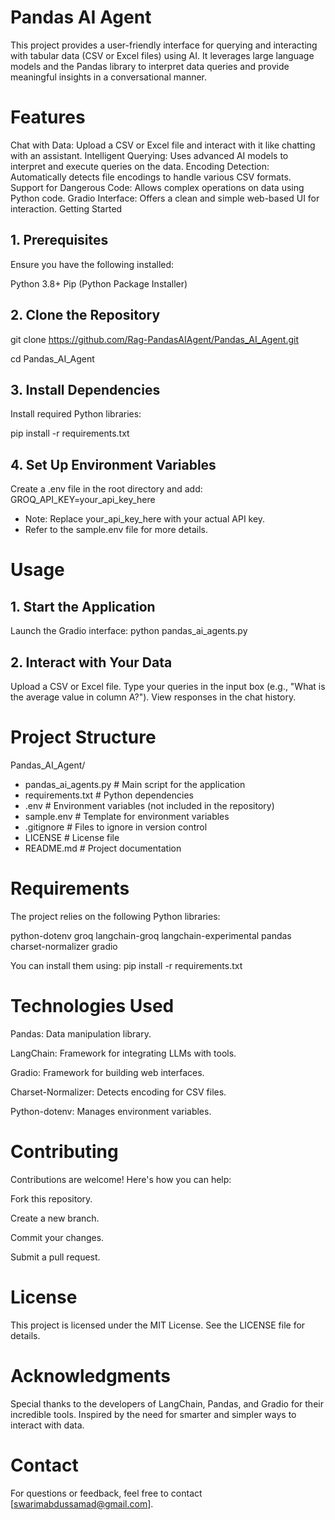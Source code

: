 # Pandas AI Agent
This project provides a user-friendly interface for querying and interacting with tabular data (CSV or Excel files) using AI. It leverages large language models and the Pandas library to interpret data queries and provide meaningful insights in a conversational manner.

# Features
Chat with Data: Upload a CSV or Excel file and interact with it like chatting with an assistant.
Intelligent Querying: Uses advanced AI models to interpret and execute queries on the data.
Encoding Detection: Automatically detects file encodings to handle various CSV formats.
Support for Dangerous Code: Allows complex operations on data using Python code.
Gradio Interface: Offers a clean and simple web-based UI for interaction.
Getting Started
## 1. Prerequisites
Ensure you have the following installed:

Python 3.8+
Pip (Python Package Installer)
## 2. Clone the Repository
git clone https://github.com/Rag-PandasAIAgent/Pandas_AI_Agent.git

cd Pandas_AI_Agent
## 3. Install Dependencies
Install required Python libraries:

pip install -r requirements.txt
## 4. Set Up Environment Variables
Create a .env file in the root directory and add:
GROQ_API_KEY=your_api_key_here
+ Note: Replace your_api_key_here with your actual API key.
+ Refer to the sample.env file for more details.

# Usage
## 1. Start the Application
Launch the Gradio interface:
python pandas_ai_agents.py
## 2. Interact with Your Data
Upload a CSV or Excel file.
Type your queries in the input box (e.g., "What is the average value in column A?").
View responses in the chat history.

# Project Structure
Pandas_AI_Agent/

* pandas_ai_agents.py  # Main script for the application
* requirements.txt     # Python dependencies
* .env                 # Environment variables (not included in the repository)
* sample.env           # Template for environment variables
* .gitignore           # Files to ignore in version control
* LICENSE              # License file
* README.md            # Project documentation

# Requirements
The project relies on the following Python libraries:

python-dotenv
groq
langchain-groq
langchain-experimental
pandas
charset-normalizer
gradio

You can install them using:
pip install -r requirements.txt

# Technologies Used
Pandas: Data manipulation library.

LangChain: Framework for integrating LLMs with tools.

Gradio: Framework for building web interfaces.

Charset-Normalizer: Detects encoding for CSV files.

Python-dotenv: Manages environment variables.

# Contributing
Contributions are welcome! Here's how you can help:

Fork this repository.

Create a new branch.

Commit your changes.

Submit a pull request.

# License
This project is licensed under the MIT License. See the LICENSE file for details.

# Acknowledgments
Special thanks to the developers of LangChain, Pandas, and Gradio for their incredible tools.
Inspired by the need for smarter and simpler ways to interact with data.

# Contact
For questions or feedback, feel free to contact [swarimabdussamad@gmail.com].
